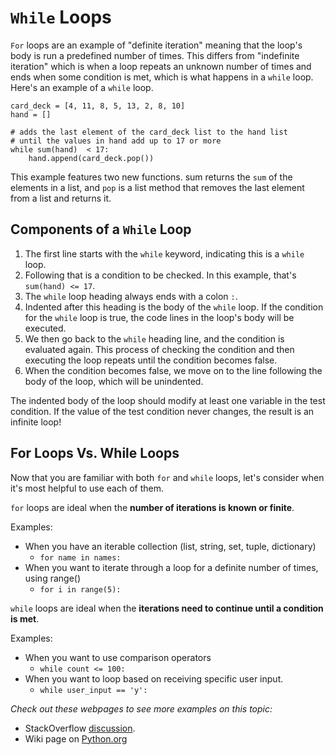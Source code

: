 # `While` Loops

`For` loops are an example of "definite iteration" meaning that the loop's body is run a predefined number of times. This differs from "indefinite iteration" which is when a loop repeats an unknown number of times and ends when some condition is met, which is what happens in a `while` loop. Here's an example of a `while` loop.

```
card_deck = [4, 11, 8, 5, 13, 2, 8, 10]
hand = []

# adds the last element of the card_deck list to the hand list
# until the values in hand add up to 17 or more
while sum(hand)  < 17:
    hand.append(card_deck.pop())
```

This example features two new functions. sum returns the `sum` of the elements in a list, and `pop` is a list method that removes the last element from a list and returns it.

## Components of a `While` Loop

1. The first line starts with the `while` keyword, indicating this is a `while` loop.
2. Following that is a condition to be checked. In this example, that's `sum(hand) <= 17`.
3. The `while` loop heading always ends with a colon `:`.
4. Indented after this heading is the body of the `while` loop. If the condition for the `while` loop is true, the code lines in the loop's body will be executed.
5. We then go back to the `while` heading line, and the condition is evaluated again. This process of checking the condition and then executing the loop repeats until the condition becomes false.
6. When the condition becomes false, we move on to the line following the body of the loop, which will be unindented.

The indented body of the loop should modify at least one variable in the test condition. If the value of the test condition never changes, the result is an infinite loop!

## For Loops Vs. While Loops

Now that you are familiar with both `for` and `while` loops, let's consider when it's most helpful to use each of them.

`for` loops are ideal when the **number of iterations is known or finite**.

Examples:

- When you have an iterable collection (list, string, set, tuple, dictionary)
  - `for name in names:`
- When you want to iterate through a loop for a definite number of times, using range()
  - `for i in range(5):`

`while` loops are ideal when the **iterations need to continue until a condition is met**.

Examples:

- When you want to use comparison operators
  - `while count <= 100:`
- When you want to loop based on receiving specific user input.
  - `while user_input == 'y':`

_Check out these webpages to see more examples on this topic:_

- StackOverflow [discussion](https://stackoverflow.com/questions/920645/when-to-use-while-or-for-in-python).
- Wiki page on [Python.org](https://wiki.python.org/moin/WhileLoop)
